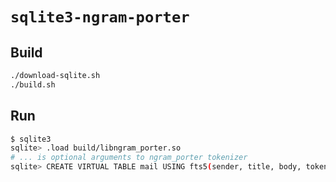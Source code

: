 # `sqlite3-ngram-porter`

## Build

```bash
./download-sqlite.sh
./build.sh
```

## Run

```bash
$ sqlite3
sqlite> .load build/libngram_porter.so
# ... is optional arguments to ngram_porter tokenizer
sqlite> CREATE VIRTUAL TABLE mail USING fts5(sender, title, body, tokenize = 'ngram_porter ...');
```

